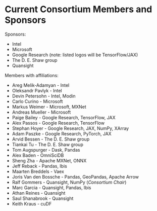 # Current Consortium Members and Sponsors

Sponsors:

- Intel
- Microsoft
- Google Research (note: listed logos will be TensorFlow/JAX)
- The D. E. Shaw group
- Quansight

Members with affiliations:

- Areg Melik-Adamyan - Intel
- Oleksandr Pavlyk - Intel
- Devin Petersohn - Intel, Modin
- Carlo Curino - Microsoft
- Markus Weimer - Microsoft, MXNet
- Andreas Mueller - Microsoft
- Paige Bailey - Google Research, TensorFlow, JAX
- Alex Passos - Google Research, TensorFlow
- Stephan Hoyer - Google Research, JAX, NumPy, XArray
- Adam Paszke - Google Research, PyTorch, JAX
- Arvid Bessen - The D. E. Shaw group
- Tiankai Tu - The D. E. Shaw group
- Tom Augspurger - Dask, Pandas
- Alex Baden - OmniSciDB
- Sheng Zha - Apache MXNet, ONNX
- Jeff Reback - Pandas, Ibis
- Maarten Breddels - Vaex
- Joris Van den Bossche - Pandas, GeoPandas, Apache Arrow
- Ralf Gommers - Quansight, NumPy (_Consortium Chair_)
- Marc Garcia - Quansight, Pandas, Ibis
- Athan Reines - Quansight
- Saul Shanabrook - Quansight
- Keith Kraus - cuDF
